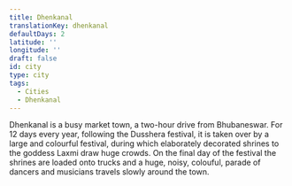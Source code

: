```yaml
---
title: Dhenkanal
translationKey: dhenkanal
defaultDays: 2
latitude: ''
longitude: ''
draft: false
id: city
type: city
tags:
  - Cities
  - Dhenkanal
---
```

Dhenkanal is a busy market town, a two-hour drive from Bhubaneswar. For 12 days every year, following the Dusshera festival, it is taken over by a large and colourful festival, during which elaborately decorated shrines to the goddess Laxmi draw huge crowds. On the final day of the festival the shrines are loaded onto trucks and a huge, noisy, colouful, parade of dancers and musicians travels slowly around the town.